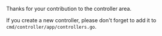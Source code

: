 Thanks for your contribution to the controller area.

If you create a new controller, please don't forget to add it to `cmd/controller/app/controllers.go`.
